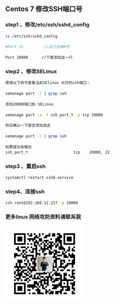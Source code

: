 
## Centos 7 修改SSH端口号

### step1 、修改/etc/ssh/sshd_config
```bash
vi /etc/ssh/sshd_config

#Port 22         //这行去掉#号

Port 20000      //下面添加这一行

```

### step2 、修改SELinux

```bash
使用以下命令查看当前SElinux 允许的ssh端口：

semanage port -l | grep ssh

添加20000端口到 SELinux

semanage port -a -t ssh_port_t -p tcp 20000

然后确认一下是否添加进去

semanage port -l | grep ssh

如果成功会输出
ssh_port_t                    tcp    20000, 22

```

### step3 、重启ssh
```bash
systemctl restart sshd.service

```
### step4、连接ssh
```bash
ssh root@192.168.11.237 -p 20000
```

### 更多linux 网络攻防资料请联系我
<img src="my.jpg" width="50%" height="50%"/>
